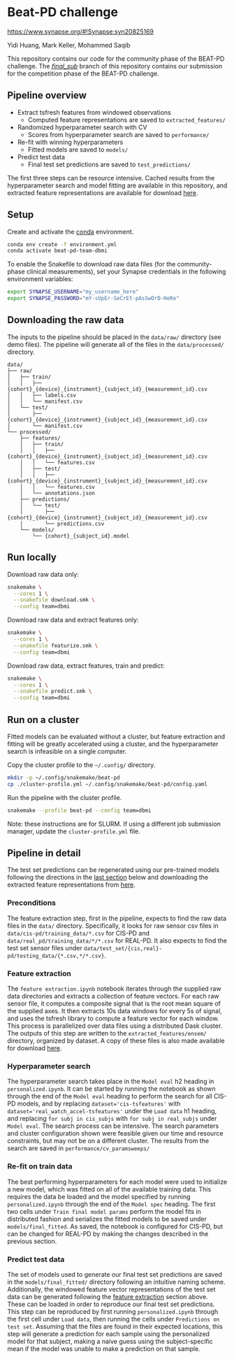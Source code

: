 # Beat-PD challenge 
https://www.synapse.org/#!Synapse:syn20825169

Yidi Huang, Mark Keller, Mohammed Saqib

This repository contains our code for the community phase of the BEAT-PD challenge. 
The [*final_sub*](https://github.com/huangy6/beat_pd/tree/final_sub/) branch of this repository contains our submission for the competition phase of the BEAT-PD challenge. 

## Pipeline overview

* Extract tsfresh features from windowed observations 
  * Computed feature representations are saved to `extracted_features/`
* Randomized hyperparameter search with CV
  * Scores from hyperparameter search are saved to `performance/`
* Re-fit with winning hyperparameters 
  * Fitted models are saved to `models/`
* Predict test data
  * Final test set predictions are saved to `test_predictions/`

The first three steps can be resource intensive. Cached results from the hyperparameter search and model fitting are available in this repository, and extracted feature representations are available for download [here](https://www.dropbox.com/sh/slpl7qe7n3t253a/AACwxKIjZsQlKzDrFyPDPvTsa?dl=0). 

## Setup

Create and activate the [conda](https://docs.conda.io/en/latest/) environment.

```sh
conda env create -f environment.yml
conda activate beat-pd-team-dbmi
```

To enable the Snakefile to download raw data files (for the community-phase clinical measurements), set your Synapse credentials in the following environment variables:

```sh
export SYNAPSE_USERNAME="my_username_here"
export SYNAPSE_PASSWORD="mY-sUpEr-SeCrEt-pAsSwOrD-HeRe"
```

## Downloading the raw data

The inputs to the pipeline should be placed in the `data/raw/` directory (see demo files).
The pipeline will generate all of the files in the `data/processed/` directory.

```
data/
├── raw/
│   ├── train/
│   │   ├── {cohort}_{device}_{instrument}_{subject_id}_{measurement_id}.csv
│   │   ├── labels.csv
│   │   └── manifest.csv
│   └── test/
│       ├── {cohort}_{device}_{instrument}_{subject_id}_{measurement_id}.csv
│       └── manifest.csv
└── processed/
    ├── features/
    │   ├── train/
    │   │   ├── {cohort}_{device}_{instrument}_{subject_id}_{measurement_id}.csv
    │   │   └── features.csv
    │   ├── test/
    │   │   ├── {cohort}_{device}_{instrument}_{subject_id}_{measurement_id}.csv
    │   │   └── features.csv
    │   └── annotations.json
    ├── predictions/
    │   └── test/
    │       ├── {cohort}_{device}_{instrument}_{subject_id}_{measurement_id}.csv
    │       └── predictions.csv
    └── models/
        └── {cohort}_{subject_id}.model
```


## Run locally

Download raw data only:

```sh
snakemake \
  --cores 1 \
  --snakefile download.smk \
  --config team=dbmi
```

Download raw data and extract features only:

```sh
snakemake \
  --cores 1 \
  --snakefile featurize.smk \
  --config team=dbmi
```

Download raw data, extract features, train and predict:

```sh
snakemake \
  --cores 1 \
  --snakefile predict.smk \
  --config team=dbmi
```


## Run on a cluster

Fitted models can be evaluated without a cluster, but feature extraction and fitting will be greatly accelerated using a cluster, and the hyperparameter search is infeasible on a single computer. 

Copy the cluster profile to the `~/.config/` directory.

```sh
mkdir -p ~/.config/snakemake/beat-pd
cp ./cluster-profile.yml ~/.config/snakemake/beat-pd/config.yaml
```

Run the pipeline with the cluster profile.

```sh
snakemake --profile beat-pd --config team=dbmi
```

Note: these instructions are for SLURM.
If using a different job submission manager, update the `cluster-profile.yml` file.

## Pipeline in detail
The test set predictions can be regenerated using our pre-trained models following the directions in the [last section](#predict-test-data) below and downloading the extracted feature representations from [here](https://www.dropbox.com/sh/slpl7qe7n3t253a/AACwxKIjZsQlKzDrFyPDPvTsa?dl=0).

### Preconditions
The feature extraction step, first in the pipeline, expects to find the raw data files in the `data/` directory. Specifically, it looks for raw sensor csv files in `data/cis-pd/training_data/*.csv` for CIS-PD and `data/real_pd/training_data/*/*.csv` for REAL-PD. It also expects to find the test set sensor files under `data/test_set/{cis,real}-pd/testing_data/{*.csv,*/*.csv}`. 

### Feature extraction
The `feature extraction.ipynb` notebook iterates through the supplied raw data directories and extracts a collection of feature vectors. For each raw sensor file, it computes a composite signal that is the root mean square of the supplied axes. It then extracts 10s data windows for every 5s of signal, and uses the tsfresh library to compute a feature vector for each window. This process is parallelized over data files using a distributed Dask cluster. The outputs of this step are written to the `extracted_features/ensem/` directory, organized by dataset. A copy of these files is also made available for download [here](https://www.dropbox.com/sh/slpl7qe7n3t253a/AACwxKIjZsQlKzDrFyPDPvTsa?dl=0).

### Hyperparameter search
The hyperparameter search takes place in the `Model eval` h2 heading in `personalized.ipynb`. It can be started by running the notebook as shown through the end of the `Model eval` heading to perform the search for all CIS-PD models, and by replacing `dataset='cis-tsfeatures'` with `dataset='real_watch_accel-tsfeatures'` under the `Load data` h1 heading, and replacing `for subj in cis_subjs` with `for subj in real_subjs` under `Model eval`. The search process can be intensive. The search parameters and cluster configuration shown were feasible given our time and resource constraints, but may not be on a different cluster. The results from the search are saved in `performance/cv_paramsweeps/`

### Re-fit on train data
The best performing hyperparameters for each model were used to initialize a new model, which was fitted on all of the available training data. This requires the data be loaded and the model specified by running `personalized.ipynb` through the end of the `Model spec` heading. The first two cells under `Train final model params` perform the model fits in distributed fashion and serializes the fitted models to be saved under `models/final_fitted`. As saved, the notebook is configured for CIS-PD, but can be changed for REAL-PD by making the changes described in the previous section. 

### Predict test data
The set of models used to generate our final test set predictions are saved in the `models/final_fitted/` directory following an intuitive naming scheme. Additionally, the windowed feature vector representations of the test set data can be generated following the [feature extraction](#feature-extraction) section above. These can be loaded in order to reproduce our final test set predictions. This step can be reproduced by first running `personalized.ipynb` through the first cell under `Load data`, then running the cells under `Predictions on test set`. Assuming that the files are found in their expected locations, this step will generate a prediction for each sample using the personalized model for that subject, making a naive guess using the subject-specific mean if the model was unable to make a prediction on that sample. 
